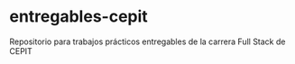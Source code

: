 # entregables-cepit
Repositorio para trabajos prácticos entregables de la carrera Full Stack de CEPIT
